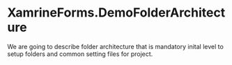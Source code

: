 # XamrineForms.DemoFolderArchitecture

We are going to describe folder architecture that is mandatory inital level to setup folders and common setting files for project. 

